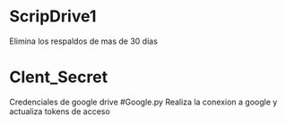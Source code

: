 # ScripDrive1
Elimina los respaldos de mas de 30 días
# Clent_Secret
Credenciales de google drive
#Google.py
Realiza la conexion a google y actualiza tokens de acceso
